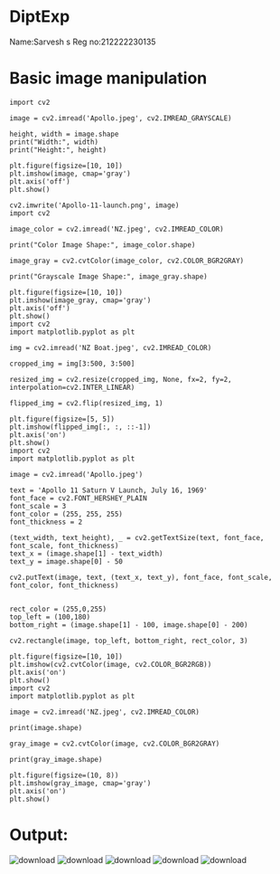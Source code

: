 # DiptExp
Name:Sarvesh s
Reg no:212222230135
# Basic image manipulation

```
import cv2

image = cv2.imread('Apollo.jpeg', cv2.IMREAD_GRAYSCALE)

height, width = image.shape
print("Width:", width)
print("Height:", height)

plt.figure(figsize=[10, 10])
plt.imshow(image, cmap='gray')
plt.axis('off')
plt.show()

cv2.imwrite('Apollo-11-launch.png', image)
import cv2

image_color = cv2.imread('NZ.jpeg', cv2.IMREAD_COLOR)

print("Color Image Shape:", image_color.shape)

image_gray = cv2.cvtColor(image_color, cv2.COLOR_BGR2GRAY)

print("Grayscale Image Shape:", image_gray.shape)

plt.figure(figsize=[10, 10])
plt.imshow(image_gray, cmap='gray')
plt.axis('off')
plt.show()
import cv2
import matplotlib.pyplot as plt

img = cv2.imread('NZ Boat.jpeg', cv2.IMREAD_COLOR)

cropped_img = img[3:500, 3:500]  

resized_img = cv2.resize(cropped_img, None, fx=2, fy=2, interpolation=cv2.INTER_LINEAR)

flipped_img = cv2.flip(resized_img, 1)

plt.figure(figsize=[5, 5])
plt.imshow(flipped_img[:, :, ::-1]) 
plt.axis('on')
plt.show()
import cv2
import matplotlib.pyplot as plt

image = cv2.imread('Apollo.jpeg')

text = 'Apollo 11 Saturn V Launch, July 16, 1969'
font_face = cv2.FONT_HERSHEY_PLAIN
font_scale = 3
font_color = (255, 255, 255) 
font_thickness = 2

(text_width, text_height), _ = cv2.getTextSize(text, font_face, font_scale, font_thickness)
text_x = (image.shape[1] - text_width)   
text_y = image.shape[0] - 50 

cv2.putText(image, text, (text_x, text_y), font_face, font_scale, font_color, font_thickness)


rect_color = (255,0,255)  
top_left = (100,180) 
bottom_right = (image.shape[1] - 100, image.shape[0] - 200) 

cv2.rectangle(image, top_left, bottom_right, rect_color, 3)

plt.figure(figsize=[10, 10])
plt.imshow(cv2.cvtColor(image, cv2.COLOR_BGR2RGB))
plt.axis('on')
plt.show()
import cv2
import matplotlib.pyplot as plt

image = cv2.imread('NZ.jpeg', cv2.IMREAD_COLOR)

print(image.shape)

gray_image = cv2.cvtColor(image, cv2.COLOR_BGR2GRAY)

print(gray_image.shape)

plt.figure(figsize=(10, 8))
plt.imshow(gray_image, cmap='gray')
plt.axis('on')
plt.show()

```
# Output:
![download](https://github.com/user-attachments/assets/ef163de2-5bb1-47d3-8e0d-8acf2656aac9)
![download](https://github.com/user-attachments/assets/ea839fd1-e240-45ab-a683-1d42ec2f78b8)
![download](https://github.com/user-attachments/assets/19b0ae56-90f3-4a59-9d50-3e08a05c9937)
![download](https://github.com/user-attachments/assets/16f60b87-3108-43ad-b744-659f02e7c81b)
![download](https://github.com/user-attachments/assets/1850efaa-0e09-4036-98db-e9a330454d94)


